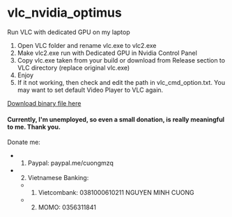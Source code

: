 # vlc_nvidia_optimus
Run VLC with dedicated GPU on my laptop

1. Open VLC folder and rename vlc.exe to vlc2.exe
2. Make vlc2.exe run with Dedicated GPU in Nvidia Control Panel
3. Copy vlc.exe taken from your build or download from Release section to VLC directory (replace original vlc.exe)
4. Enjoy
5. If it not working, then check and edit the path in vlc_cmd_option.txt. You may want to set default Video Player to VLC again.

[Download binary file here](https://github.com/cuongmzq/vlc_nvidia_optimus/releases)

#### Currently, I'm unemployed, so even a small donation, is really meaningful to me. Thank you.
Donate me:
+ 1. Paypal: paypal.me/cuongmzq
+ 2. Vietnamese Banking:
  + 1.  Vietcombank: 0381000610211 NGUYEN MINH CUONG
  + 2.  MOMO: 0356311841
